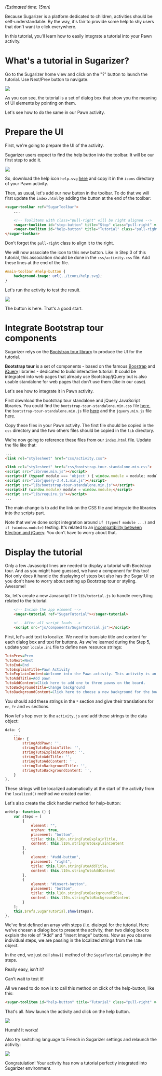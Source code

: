 *(Estimated time: 15mn)*

Because Sugarizer is a platform dedicated to children, activities should be self-understandable. By the way, it's fair to provide some help to shy users that don't want to click everywhere.

In this tutorial, you'll learn how to easily integrate a tutorial into your Pawn activity.

# What's a tutorial in Sugarizer?

Go to the Sugarizer home view and click on the "?" button to launch the tutorial. Use Next/Prev button to navigate.

![](images/tutorial_step9_1.png)

As you can see, the tutorial is a set of dialog box that show you the meaning of UI elements by pointing on them.

Let's see how to do the same in our Pawn activity.


# Prepare the UI

First, we're going to prepare the UI of the activity.

Sugarizer users expect to find the help button into the toolbar. It will be our first step to add it.

![](images/tutorial_step9_2.png)

So, download the help icon `help.svg` [here](images/help.svg) and copy it in the `icons` directory of your Pawn activity.

Then, as usual, let's add our new button in the toolbar. To do that we will first update the `index.html` by adding the button at the end of the toolbar:
```html
<sugar-toolbar ref="SugarToolbar">
	...

	<!-- Toolitems with class="pull-right" will be right aligned -->
	<sugar-toolitem id="stop-button" title="Stop" class="pull-right" v-on:click="onStop"></sugar-toolitem>
	<sugar-toolitem id="help-button" title="Tutorial" class="pull-right"></sugar-toolitem>
</sugar-toolbar>
```
Don't forget the `pull-right` class to align it to the right.

We will now associate the icon to this new button. Like in Step 3 of this tutorial, this association should be done in the `css/activity.css` file. Add these lines at the end of the file.
```css
#main-toolbar #help-button {
	background-image: url(../icons/help.svg);
}
```
Let's run the activity to test the result.

![](images/tutorial_step9_3.png)

The button is here. That's a good start.


# Integrate Bootstrap tour components

Sugarizer relys on the [Bootstrap tour library](http://bootstraptour.com/) to produce the UI for the tutorial. 

**Bootstrap tour** is a set of components - based on the famous [Boostrap](https://getbootstrap.com/) and [jQuery](https://jquery.com/) libraries - dedicated to build interactive tutorial. It could be integrated into web pages that already use Bootstrap/jQuery but is also usable standalone for web pages that don't use them (like in our case).

Let's see how to integrate it in Pawn activity.

First download the bootstrap tour standalone and jQuery JavaScript libraries. You could find the `bootstrap-tour-standalone.min.css` file [here](download/bootstrap-tour-standalone.min.css), the `bootstrap-tour-standalone.min.js` file [here](download/bootstrap-tour-standalone.min.js) and the `jquery.min.js` file [here](download/jquery.min.js).

Copy these files in your Pawn activity. The first file should be copied in the `css` directory and the two others files should be copied in the `lib` directory.

We're now going to reference these files from our `index.html` file. Update the file like that:
```html
...
<link rel="stylesheet" href="css/activity.css">

<link rel="stylesheet" href="css/bootstrap-tour-standalone.min.css">
<script src="lib/vue.min.js"></script>
<script>if (typeof module === 'object') { window.module = module; module = undefined; }</script>
<script src="lib/jquery-3.4.1.min.js"></script>
<script src="lib/bootstrap-tour-standalone.min.js"></script>
<script>if (window.module) module = window.module;</script>
<script src="lib/require.js"></script>
...
```
The main change is to add the link on the CSS file and integrate the libraries into the scripts part. 

Note that we've done script integration around `if (typeof module ...)` and `if (window.module)` testing. It's related to an [incompatibility between Electron and jQuery](https://stackoverflow.com/questions/32621988/electron-jquery-is-not-defined). You don't have to worry about that.


# Display the tutorial

Only a few Javascript lines are needed to display a tutorial with Bootstrap tour. And as you might have guessed, we have a component for this too! Not only does it handle the displaying of steps but also has the Sugar UI so you don't have to worry about setting up Bootstrap tour or styling. Awesome!

So, let's create a new Javascript file `lib/tutorial.js` to handle everything related to the tutorial.
```html
	<!-- Inside the app element -->
	<sugar-tutorial ref="SugarTutorial"></sugar-tutorial>

	<!-- After all script loads -->
	<script src="js/components/SugarTutorial.js"></script>
```

First, let's add text to localize. We need to translate title and content for each dialog box and text for buttons. As we've learned during the Step 5, update your `locale.ini` file to define new resource strings:
```ini
TutoPrev=Prev
TutoNext=Next
TutoEnd=End
TutoExplainTitle=Pawn Activity
TutoExplainContent=Welcome into the Pawn activity. This activity is an activity to test Sugarizer development.
TutoAddTitle=Add pawn
TutoAddContent=Click here to add one to three pawns on the board.
TutoBackgroundTitle=Change background
TutoBackgroundContent=Click here to choose a new background for the board.
```
You should add these strings in the `*` section and give their translations for `en`, `fr` and `es` sections.

Now let's hop over to the `activity.js` and add these strings to the data object:
```js
data: {
	...
	l10n: {
		stringAddPawn: '',
		stringTutoExplainTitle: '',
		stringTutoExplainContent: '',
		stringTutoAddTitle: '',
		stringTutoAddContent: '',
		stringTutoBackgroundTitle: '',
		stringTutoBackgroundContent: '',
	}
},
```
These strings will be localized automatically at the start of the activity from the `localized()` method we created earlier.

Let's also create the click handler method for help-button:
```js
onHelp: function () {
	var steps = [
		{
			element: "",
			orphan: true,
			placement: "bottom",
			title: this.l10n.stringTutoExplainTitle,
			content: this.l10n.stringTutoExplainContent
		},
		{
			element: "#add-button",
			placement: "right",
			title: this.l10n.stringTutoAddTitle,
			content: this.l10n.stringTutoAddContent
		},
		{
			element: "#insert-button",
			placement: "bottom",
			title: this.l10n.stringTutoBackgroundTitle,
			content: this.l10n.stringTutoBackgroundContent
		}
	];
	this.$refs.SugarTutorial.show(steps);
},
```
We've first defined an array with steps (i.e. dialogs) for the tutorial. Here we've chosen a dialog box to present the activity, then two dialog box to explain the role of "Add" and "Insert Image" buttons. Now as you observe individual steps, we are passing in the localized strings from the `l10n` object.

In the end, we just call `show()` method of the `SugarTutorial` passing in the steps.

Really easy, isn't it?

Can't wait to test it! 

All we need to do now is to call this method on click of the help-button, like this:
```html
<sugar-toolitem id="help-button" title="Tutorial" class="pull-right" v-on:click="onHelp"></sugar-toolitem>

```

That's all. Now launch the activity and click on the help button.

![](images/tutorial_step9_5.png)

Hurrah! It works!

Also try switching language to French in Sugarizer settings and relaunch the activity:

![](images/tutorial_step9_6.png)

Congratulation! Your activity has now a tutorial perfectly integrated into Sugarizer environment.